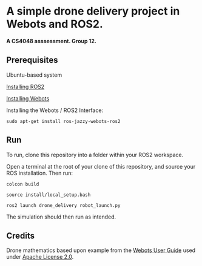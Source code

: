 # A simple drone delivery project in Webots and ROS2. 

**A CS4048 asssessment. Group 12.**

## Prerequisites

Ubuntu-based system

[Installing ROS2](https://docs.ros.org/en/jazzy/Installation/Ubuntu-Install-Debs.html)

[Installing Webots](https://cyberbotics.com/doc/guide/installation-procedure)

Installing the Webots / ROS2 Interface:
```
sudo apt-get install ros-jazzy-webots-ros2
```
## Run

To run, clone this repository into a folder within your ROS2 workspace.

Open a terminal at the root of your clone of this repository, and source your ROS installation. Then run:

```
colcon build
```
```
source install/local_setup.bash
```
```
ros2 launch drone_delivery robot_launch.py
```

The simulation should then run as intended.

## Credits

Drone mathematics based upon example from the [Webots User Guide](https://cyberbotics.com/doc/guide/mavic-2-pro?version=R2022b) used under [Apache License 2.0](https://www.apache.org/licenses/LICENSE-2.0).
